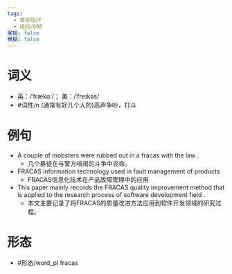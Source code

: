 ```yaml
---
tags:
  - 首字母/F
  - 级别/GRE
掌握: false
模糊: false
---
```

# 词义
- 英：/ˈfrækɑː/； 美：/ˈfreɪkəs/
- #词性/n  (通常有好几个人的)高声争吵，打斗
# 例句
- A couple of mobsters were rubbed out in a fracas with the law .
	- 几个暴徒在与警方喧闹的斗争中丧命。
- FRACAS information technology used in fault management of products
	- FRACAS信息化技术在产品故障管理中的应用
- This paper mainly records the FRACAS quality improvement method that is applied to the research process of software development field .
	- 本文主要记录了将FRACAS的质量改进方法应用到软件开发领域的研究过程。
# 形态
- #形态/word_pl fracas
